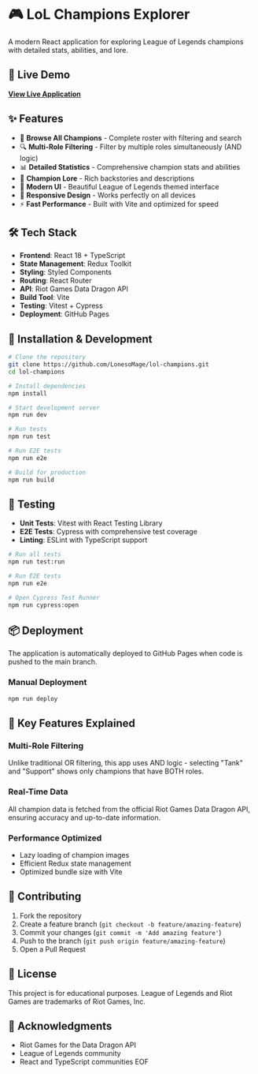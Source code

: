 # 🎮 LoL Champions Explorer

A modern React application for exploring League of Legends champions with detailed stats, abilities, and lore.

## 🚀 Live Demo

[**View Live Application**](https://LonesoMage.github.io/lol-champions/)

## ✨ Features

- 🎯 **Browse All Champions** - Complete roster with filtering and search
- 🔍 **Multi-Role Filtering** - Filter by multiple roles simultaneously (AND logic)
- 📊 **Detailed Statistics** - Comprehensive champion stats and abilities
- 📖 **Champion Lore** - Rich backstories and descriptions
- 🎨 **Modern UI** - Beautiful League of Legends themed interface
- 📱 **Responsive Design** - Works perfectly on all devices
- ⚡ **Fast Performance** - Built with Vite and optimized for speed

## 🛠 Tech Stack

- **Frontend**: React 18 + TypeScript
- **State Management**: Redux Toolkit
- **Styling**: Styled Components
- **Routing**: React Router
- **API**: Riot Games Data Dragon API
- **Build Tool**: Vite
- **Testing**: Vitest + Cypress
- **Deployment**: GitHub Pages

## 🔧 Installation & Development

```bash
# Clone the repository
git clone https://github.com/LonesoMage/lol-champions.git
cd lol-champions

# Install dependencies
npm install

# Start development server
npm run dev

# Run tests
npm run test

# Run E2E tests
npm run e2e

# Build for production
npm run build
```

## 🧪 Testing

- **Unit Tests**: Vitest with React Testing Library
- **E2E Tests**: Cypress with comprehensive test coverage
- **Linting**: ESLint with TypeScript support

```bash
# Run all tests
npm run test:run

# Run E2E tests
npm run e2e

# Open Cypress Test Runner
npm run cypress:open
```

## 📦 Deployment

The application is automatically deployed to GitHub Pages when code is pushed to the main branch.

### Manual Deployment

```bash
npm run deploy
```

## 🌟 Key Features Explained

### Multi-Role Filtering
Unlike traditional OR filtering, this app uses AND logic - selecting "Tank" and "Support" shows only champions that have BOTH roles.

### Real-Time Data
All champion data is fetched from the official Riot Games Data Dragon API, ensuring accuracy and up-to-date information.

### Performance Optimized
- Lazy loading of champion images
- Efficient Redux state management
- Optimized bundle size with Vite

## 🤝 Contributing

1. Fork the repository
2. Create a feature branch (`git checkout -b feature/amazing-feature`)
3. Commit your changes (`git commit -m 'Add amazing feature'`)
4. Push to the branch (`git push origin feature/amazing-feature`)
5. Open a Pull Request

## 📄 License

This project is for educational purposes. League of Legends and Riot Games are trademarks of Riot Games, Inc.

## 🙏 Acknowledgments

- Riot Games for the Data Dragon API
- League of Legends community
- React and TypeScript communities
EOF
